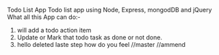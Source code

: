 Todo List App
Todo list app using Node, Express, mongodDB and jQuery
What all this App can do:-

1. will add a todo action item
2. Update or Mark that todo task as done or not done.
3. hello deleted laste step how do you feel
   //master
   //ammend
